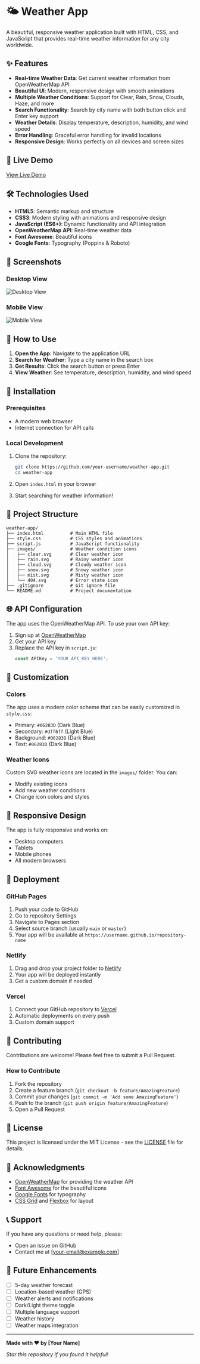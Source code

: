 # 🌤️ Weather App

A beautiful, responsive weather application built with HTML, CSS, and JavaScript that provides real-time weather information for any city worldwide.

## ✨ Features

- **Real-time Weather Data**: Get current weather information from OpenWeatherMap API
- **Beautiful UI**: Modern, responsive design with smooth animations
- **Multiple Weather Conditions**: Support for Clear, Rain, Snow, Clouds, Haze, and more
- **Search Functionality**: Search by city name with both button click and Enter key support
- **Weather Details**: Display temperature, description, humidity, and wind speed
- **Error Handling**: Graceful error handling for invalid locations
- **Responsive Design**: Works perfectly on all devices and screen sizes

## 🚀 Live Demo

[View Live Demo](https://your-username.github.io/weather-app)

## 🛠️ Technologies Used

- **HTML5**: Semantic markup and structure
- **CSS3**: Modern styling with animations and responsive design
- **JavaScript (ES6+)**: Dynamic functionality and API integration
- **OpenWeatherMap API**: Real-time weather data
- **Font Awesome**: Beautiful icons
- **Google Fonts**: Typography (Poppins & Roboto)

## 📱 Screenshots

### Desktop View
![Desktop View](screenshots/desktop.png)

### Mobile View
![Mobile View](screenshots/mobile.png)

## 🎯 How to Use

1. **Open the App**: Navigate to the application URL
2. **Search for Weather**: Type a city name in the search box
3. **Get Results**: Click the search button or press Enter
4. **View Weather**: See temperature, description, humidity, and wind speed

## 🔧 Installation

### Prerequisites
- A modern web browser
- Internet connection for API calls

### Local Development
1. Clone the repository:
   ```bash
   git clone https://github.com/your-username/weather-app.git
   cd weather-app
   ```

2. Open `index.html` in your browser

3. Start searching for weather information!

## 📁 Project Structure

```
weather-app/
├── index.html          # Main HTML file
├── style.css           # CSS styles and animations
├── script.js           # JavaScript functionality
├── images/             # Weather condition icons
│   ├── clear.svg       # Clear weather icon
│   ├── rain.svg        # Rainy weather icon
│   ├── cloud.svg       # Cloudy weather icon
│   ├── snow.svg        # Snowy weather icon
│   ├── mist.svg        # Misty weather icon
│   └── 404.svg         # Error state icon
├── .gitignore          # Git ignore file
└── README.md           # Project documentation
```

## 🌐 API Configuration

The app uses the OpenWeatherMap API. To use your own API key:

1. Sign up at [OpenWeatherMap](https://openweathermap.org/api)
2. Get your API key
3. Replace the API key in `script.js`:
   ```javascript
   const APIKey = 'YOUR_API_KEY_HERE';
   ```

## 🎨 Customization

### Colors
The app uses a modern color scheme that can be easily customized in `style.css`:
- Primary: `#06283D` (Dark Blue)
- Secondary: `#dff6ff` (Light Blue)
- Background: `#06283D` (Dark Blue)
- Text: `#06283D` (Dark Blue)

### Weather Icons
Custom SVG weather icons are located in the `images/` folder. You can:
- Modify existing icons
- Add new weather conditions
- Change icon colors and styles

## 📱 Responsive Design

The app is fully responsive and works on:
- Desktop computers
- Tablets
- Mobile phones
- All modern browsers

## 🚀 Deployment

### GitHub Pages
1. Push your code to GitHub
2. Go to repository Settings
3. Navigate to Pages section
4. Select source branch (usually `main` or `master`)
5. Your app will be available at `https://username.github.io/repository-name`

### Netlify
1. Drag and drop your project folder to [Netlify](https://netlify.com)
2. Your app will be deployed instantly
3. Get a custom domain if needed

### Vercel
1. Connect your GitHub repository to [Vercel](https://vercel.com)
2. Automatic deployments on every push
3. Custom domain support

## 🤝 Contributing

Contributions are welcome! Please feel free to submit a Pull Request.

### How to Contribute
1. Fork the repository
2. Create a feature branch (`git checkout -b feature/AmazingFeature`)
3. Commit your changes (`git commit -m 'Add some AmazingFeature'`)
4. Push to the branch (`git push origin feature/AmazingFeature`)
5. Open a Pull Request

## 📄 License

This project is licensed under the MIT License - see the [LICENSE](LICENSE) file for details.

## 🙏 Acknowledgments

- [OpenWeatherMap](https://openweathermap.org/) for providing the weather API
- [Font Awesome](https://fontawesome.com/) for the beautiful icons
- [Google Fonts](https://fonts.google.com/) for typography
- [CSS Grid](https://css-tricks.com/snippets/css/complete-guide-grid/) and [Flexbox](https://css-tricks.com/snippets/css/a-guide-to-flexbox/) for layout

## 📞 Support

If you have any questions or need help, please:
- Open an issue on GitHub
- Contact me at [your-email@example.com]

## 🌟 Future Enhancements

- [ ] 5-day weather forecast
- [ ] Location-based weather (GPS)
- [ ] Weather alerts and notifications
- [ ] Dark/Light theme toggle
- [ ] Multiple language support
- [ ] Weather history
- [ ] Weather maps integration

---

**Made with ❤️ by [Your Name]**

*Star this repository if you found it helpful!*
